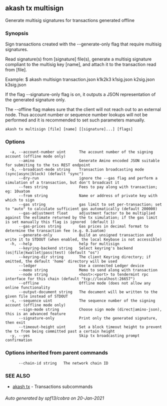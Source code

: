 ## akash tx multisign

Generate multisig signatures for transactions generated offline

### Synopsis

Sign transactions created with the --generate-only flag that require multisig signatures.

Read signature(s) from [signature] file(s), generate a multisig signature compliant to the
multisig key [name], and attach it to the transaction read from [file].

Example:
$ akash multisign transaction.json k1k2k3 k1sig.json k2sig.json k3sig.json

If the flag --signature-only flag is on, it outputs a JSON representation
of the generated signature only.

The --offline flag makes sure that the client will not reach out to an external node.
Thus account number or sequence number lookups will not be performed and it is
recommended to set such parameters manually.

```
akash tx multisign [file] [name] [[signature]...] [flags]
```

### Options

```
  -a, --account-number uint      The account number of the signing account (offline mode only)
      --amino                    Generate Amino encoded JSON suitable for submiting to the txs REST endpoint
  -b, --broadcast-mode string    Transaction broadcasting mode (sync|async|block) (default "sync")
      --dry-run                  ignore the --gas flag and perform a simulation of a transaction, but don't broadcast it
      --fees string              Fees to pay along with transaction; eg: 10uatom
      --from string              Name or address of private key with which to sign
      --gas string               gas limit to set per-transaction; set to "auto" to calculate sufficient gas automatically (default 200000)
      --gas-adjustment float     adjustment factor to be multiplied against the estimate returned by the tx simulation; if the gas limit is set manually this flag is ignored  (default 1)
      --gas-prices string        Gas prices in decimal format to determine the transaction fee (e.g. 0.1uatom)
      --generate-only            Build an unsigned transaction and write it to STDOUT (when enabled, the local Keybase is not accessible)
  -h, --help                     help for multisign
      --keyring-backend string   Select keyring's backend (os|file|kwallet|pass|test) (default "os")
      --keyring-dir string       The client Keyring directory; if omitted, the default 'home' directory will be used
      --ledger                   Use a connected Ledger device
      --memo string              Memo to send along with transaction
      --node string              <host>:<port> to tendermint rpc interface for this chain (default "tcp://localhost:26657")
      --offline                  Offline mode (does not allow any online functionality
      --output-document string   The document will be written to the given file instead of STDOUT
  -s, --sequence uint            The sequence number of the signing account (offline mode only)
      --sign-mode string         Choose sign mode (direct|amino-json), this is an advanced feature
      --signature-only           Print only the generated signature, then exit
      --timeout-height uint      Set a block timeout height to prevent the tx from being committed past a certain height
  -y, --yes                      Skip tx broadcasting prompt confirmation
```

### Options inherited from parent commands

```
      --chain-id string   The network chain ID
```

### SEE ALSO

* [akash tx](akash_tx.md)	 - Transactions subcommands

###### Auto generated by spf13/cobra on 20-Jan-2021

